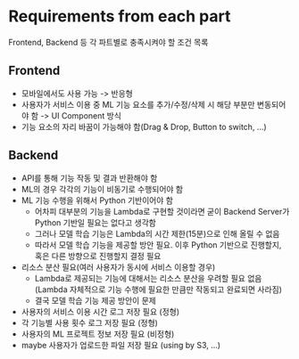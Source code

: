 # Requirements from each part
Frontend, Backend 등 각 파트별로 충족시켜야 할 조건 목록

## Frontend
- 모바일에서도 사용 가능 -> 반응형
- 사용자가 서비스 이용 중 ML 기능 요소를 추가/수정/삭제 시 해당 부분만 변동되어야 함 -> UI Component 방식
- 기능 요소의 자리 바꿈이 가능해야 함(Drag & Drop, Button to switch, ...)

## Backend
- API를 통해 기능 작동 및 결과 반환해야 함
- ML의 경우 각각의 기능이 비동기로 수행되어야 함
- ML 기능 수행을 위해서 Python 기반이어야 함
  - 어차피 대부분의 기능을 Lambda로 구현할 것이라면 굳이 Backend Server가 Python 기반일 필요는 없다고 생각함
  - 그러나 모델 학습 기능은 Lambda의 시간 제한(15분)으로 인해 올릴 수 없음
  - 따라서 모델 학습 기능을 제공할 방안 필요. 이후 Python 기반으로 진행할지, 혹은 다른 방향으로 진행할지 결정 필요
- 리소스 분산 필요(여러 사용자가 동시에 서비스 이용할 경우)
  - Lambda로 제공되는 기능에 대해서는 리소스 분산을 우려할 필요 없음
  (Lambda 자체적으로 기능 수행에 필요한 만큼만 작동되고 완료되면 사라짐)
  - 결국 모델 학습 기능 제공 방안이 문제
- 사용자의 서비스 이용 시간 로그 저장 필요 (정형)
- 각 기능별 사용 횟수 로그 저장 필요 (정형)
- 사용자의 ML 프로젝트 정보 저장 필요 (비정형)
- maybe 사용자가 업로드한 파일 저장 필요 (using by S3, ...)